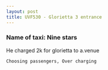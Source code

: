 ```yaml
---
layout: post
title: UVF530 - Glorietta 3 entrance
---
```


### Name of taxi: Nine stars

He charged 2k for glorietta to a.venue

```Choosing passengers, Over charging```
